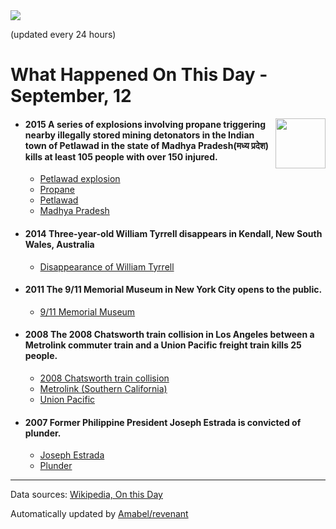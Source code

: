 <img src="https://img.shields.io/badge/last%20updated%20at-2020--09--12%2000%3A10%20(UTC)-brightgreen?style=for-the-badge">

(updated every 24 hours)

# What Happened On This Day - September, 12

<img align="right" src="https://user-images.githubusercontent.com/12688422/87848414-3e9d0800-c91b-11ea-84df-7ebcb2c52b8d.png" width="80px">

- #### 2015 A series of explosions involving propane triggering nearby illegally stored mining detonators in the Indian town of Petlawad in the state of Madhya Pradesh(मध्य प्रदेश) kills at least 105 people with over 150 injured.

  - [Petlawad explosion](https://wikipedia.org/wiki/Petlawad_explosion)
  - [Propane](https://wikipedia.org/wiki/Propane)
  - [Petlawad](https://wikipedia.org/wiki/Petlawad)
  - [Madhya Pradesh](https://wikipedia.org/wiki/Madhya_Pradesh)

- #### 2014 Three-year-old William Tyrrell disappears in Kendall, New South Wales, Australia

  - [Disappearance of William Tyrrell](https://wikipedia.org/wiki/Disappearance_of_William_Tyrrell)

- #### 2011 The 9/11 Memorial Museum in New York City opens to the public.

  - [9/11 Memorial Museum](https://wikipedia.org/wiki/9/11_Memorial_Museum)

- #### 2008 The 2008 Chatsworth train collision in Los Angeles between a Metrolink commuter train and a Union Pacific freight train kills 25 people.

  - [2008 Chatsworth train collision](https://wikipedia.org/wiki/2008_Chatsworth_train_collision)
  - [Metrolink (Southern California)](https://wikipedia.org/wiki/Metrolink_(Southern_California))
  - [Union Pacific](https://wikipedia.org/wiki/Union_Pacific)

- #### 2007 Former Philippine President Joseph Estrada is convicted of plunder.

  - [Joseph Estrada](https://wikipedia.org/wiki/Joseph_Estrada)
  - [Plunder](https://wikipedia.org/wiki/Plunder)
---

Data sources: [Wikipedia, On this Day](https://byabbe.se/on-this-day/)

Automatically updated by [Amabel/revenant](https://github.com/Amabel/revenant)